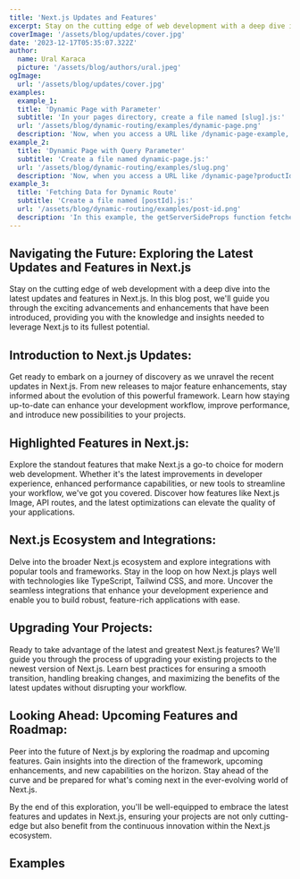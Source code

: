 ```yaml
---
title: 'Next.js Updates and Features'
excerpt: Stay on the cutting edge of web development with a deep dive into the latest updates and features in Next.js'
coverImage: '/assets/blog/updates/cover.jpg'
date: '2023-12-17T05:35:07.322Z'
author:
  name: Ural Karaca
  picture: '/assets/blog/authors/ural.jpeg'
ogImage:
  url: '/assets/blog/updates/cover.jpg'
examples:
  example_1: 
  title: 'Dynamic Page with Parameter'
  subtitle: 'In your pages directory, create a file named [slug].js:'
  url: '/assets/blog/dynamic-routing/examples/dynamic-page.png'
  description: 'Now, when you access a URL like /dynamic-page-example, it will render the DynamicPage component with the corresponding slug parameter.'
example_2: 
  title: 'Dynamic Page with Query Parameter'
  subtitle: 'Create a file named dynamic-page.js:'
  url: '/assets/blog/dynamic-routing/examples/slug.png'
  description: 'Now, when you access a URL like /dynamic-page?productId=123, it will render the DynamicPage component with the corresponding productId query parameter.'
example_3: 
  title: 'Fetching Data for Dynamic Route'
  subtitle: 'Create a file named [postId].js:'
  url: '/assets/blog/dynamic-routing/examples/post-id.png'
  description: 'In this example, the getServerSideProps function fetches data for the dynamic route (postId). The data is then passed as props to the Post component.'
---
```


## Navigating the Future: Exploring the Latest Updates and Features in Next.js

Stay on the cutting edge of web development with a deep dive into the latest updates and features in Next.js. In this blog post, we'll guide you through the exciting advancements and enhancements that have been introduced, providing you with the knowledge and insights needed to leverage Next.js to its fullest potential.

## Introduction to Next.js Updates:
Get ready to embark on a journey of discovery as we unravel the recent updates in Next.js. From new releases to major feature enhancements, stay informed about the evolution of this powerful framework. Learn how staying up-to-date can enhance your development workflow, improve performance, and introduce new possibilities to your projects.

## Highlighted Features in Next.js:
Explore the standout features that make Next.js a go-to choice for modern web development. Whether it's the latest improvements in developer experience, enhanced performance capabilities, or new tools to streamline your workflow, we've got you covered. Discover how features like Next.js Image, API routes, and the latest optimizations can elevate the quality of your applications.

## Next.js Ecosystem and Integrations:
Delve into the broader Next.js ecosystem and explore integrations with popular tools and frameworks. Stay in the loop on how Next.js plays well with technologies like TypeScript, Tailwind CSS, and more. Uncover the seamless integrations that enhance your development experience and enable you to build robust, feature-rich applications with ease.

## Upgrading Your Projects:
Ready to take advantage of the latest and greatest Next.js features? We'll guide you through the process of upgrading your existing projects to the newest version of Next.js. Learn best practices for ensuring a smooth transition, handling breaking changes, and maximizing the benefits of the latest updates without disrupting your workflow.

## Looking Ahead: Upcoming Features and Roadmap:
Peer into the future of Next.js by exploring the roadmap and upcoming features. Gain insights into the direction of the framework, upcoming enhancements, and new capabilities on the horizon. Stay ahead of the curve and be prepared for what's coming next in the ever-evolving world of Next.js.

By the end of this exploration, you'll be well-equipped to embrace the latest features and updates in Next.js, ensuring your projects are not only cutting-edge but also benefit from the continuous innovation within the Next.js ecosystem.

## Examples